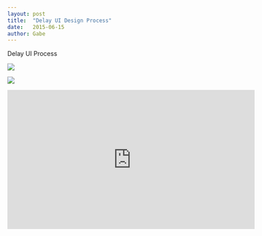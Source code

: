```yaml
---
layout: post
title:  "Delay UI Design Process"
date:   2015-06-15
author: Gabe
---
```


Delay UI Process

[![]({{site.offsiteimgs}}/delay1.png)]({{site.offsiteimgs}}/delay1.png)

[![]({{site.offsiteimgs}}/delay2.png)]({{site.offsiteimgs}}/delay2.png)

<iframe width="560" height="315" src="https://www.youtube.com/embed/Ix-TqUXm4Cs" frameborder="0" allowfullscreen></iframe>